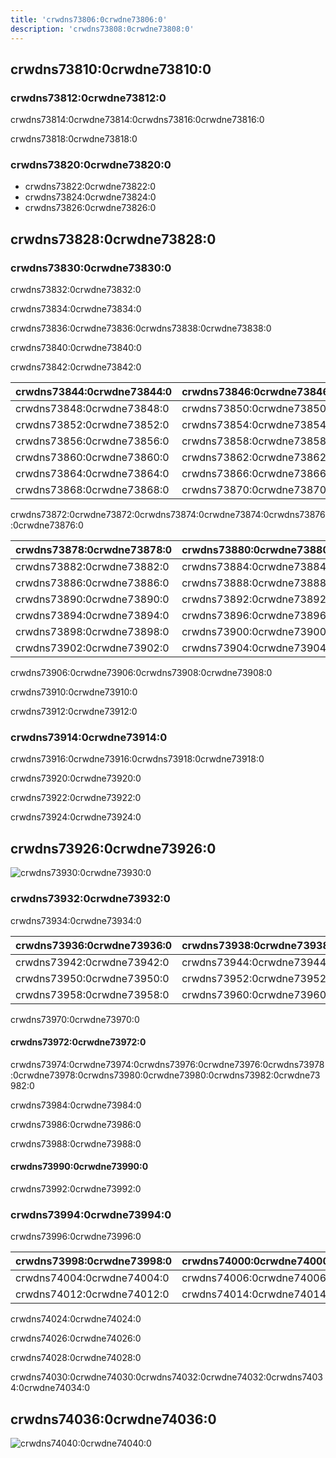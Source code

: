 ```yaml
---
title: 'crwdns73806:0crwdne73806:0'
description: 'crwdns73808:0crwdne73808:0'
---
```



## crwdns73810:0crwdne73810:0

### crwdns73812:0crwdne73812:0

crwdns73814:0crwdne73814:0crwdns73816:0crwdne73816:0

crwdns73818:0crwdne73818:0

### crwdns73820:0crwdne73820:0

- crwdns73822:0crwdne73822:0
- crwdns73824:0crwdne73824:0
- crwdns73826:0crwdne73826:0

## crwdns73828:0crwdne73828:0

### crwdns73830:0crwdne73830:0

crwdns73832:0crwdne73832:0

crwdns73834:0crwdne73834:0

crwdns73836:0crwdne73836:0crwdns73838:0crwdne73838:0

crwdns73840:0crwdne73840:0

crwdns73842:0crwdne73842:0

| crwdns73844:0crwdne73844:0 | crwdns73846:0crwdne73846:0 |
| -------------------------- | -------------------------- |
| crwdns73848:0crwdne73848:0 | crwdns73850:0crwdne73850:0 |
| crwdns73852:0crwdne73852:0 | crwdns73854:0crwdne73854:0 |
| crwdns73856:0crwdne73856:0 | crwdns73858:0crwdne73858:0 |
| crwdns73860:0crwdne73860:0 | crwdns73862:0crwdne73862:0 |
| crwdns73864:0crwdne73864:0 | crwdns73866:0crwdne73866:0 |
| crwdns73868:0crwdne73868:0 | crwdns73870:0crwdne73870:0 |

crwdns73872:0crwdne73872:0crwdns73874:0crwdne73874:0crwdns73876:0crwdne73876:0

| crwdns73878:0crwdne73878:0 | crwdns73880:0crwdne73880:0 |
| -------------------------- | -------------------------- |
| crwdns73882:0crwdne73882:0 | crwdns73884:0crwdne73884:0 |
| crwdns73886:0crwdne73886:0 | crwdns73888:0crwdne73888:0 |
| crwdns73890:0crwdne73890:0 | crwdns73892:0crwdne73892:0 |
| crwdns73894:0crwdne73894:0 | crwdns73896:0crwdne73896:0 |
| crwdns73898:0crwdne73898:0 | crwdns73900:0crwdne73900:0 |
| crwdns73902:0crwdne73902:0 | crwdns73904:0crwdne73904:0 |

crwdns73906:0crwdne73906:0crwdns73908:0crwdne73908:0

crwdns73910:0crwdne73910:0

crwdns73912:0crwdne73912:0

### crwdns73914:0crwdne73914:0

crwdns73916:0crwdne73916:0crwdns73918:0crwdne73918:0

crwdns73920:0crwdne73920:0

crwdns73922:0crwdne73922:0

crwdns73924:0crwdne73924:0

## crwdns73926:0crwdne73926:0

![crwdns73930:0crwdne73930:0](crwdns73928:0crwdne73928:0)

### crwdns73932:0crwdne73932:0

crwdns73934:0crwdne73934:0

| crwdns73936:0crwdne73936:0 | crwdns73938:0crwdne73938:0 | crwdns73940:0crwdne73940:0                                                                               |
| -------------------------- | -------------------------- | -------------------------------------------------------------------------------------------------------- |
| crwdns73942:0crwdne73942:0 | crwdns73944:0crwdne73944:0 | crwdns73946:0crwdne73946:0crwdns73948:0crwdne73948:0                                                     |
| crwdns73950:0crwdne73950:0 | crwdns73952:0crwdne73952:0 | crwdns73954:0crwdne73954:0crwdns73956:0crwdne73956:0                                                     |
| crwdns73958:0crwdne73958:0 | crwdns73960:0crwdne73960:0 | crwdns73962:0crwdne73962:0crwdns73964:0crwdne73964:0crwdns73966:0crwdne73966:0crwdns73968:0crwdne73968:0 |

crwdns73970:0crwdne73970:0

#### crwdns73972:0crwdne73972:0

crwdns73974:0crwdne73974:0crwdns73976:0crwdne73976:0crwdns73978:0crwdne73978:0crwdns73980:0crwdne73980:0crwdns73982:0crwdne73982:0

crwdns73984:0crwdne73984:0

crwdns73986:0crwdne73986:0

crwdns73988:0crwdne73988:0

#### crwdns73990:0crwdne73990:0

crwdns73992:0crwdne73992:0

### crwdns73994:0crwdne73994:0

crwdns73996:0crwdne73996:0

| crwdns73998:0crwdne73998:0 | crwdns74000:0crwdne74000:0 | crwdns74002:0crwdne74002:0                                                                               |
| -------------------------- | -------------------------- | -------------------------------------------------------------------------------------------------------- |
| crwdns74004:0crwdne74004:0 | crwdns74006:0crwdne74006:0 | crwdns74008:0crwdne74008:0crwdns74010:0crwdne74010:0                                                     |
| crwdns74012:0crwdne74012:0 | crwdns74014:0crwdne74014:0 | crwdns74016:0crwdne74016:0crwdns74018:0crwdne74018:0crwdns74020:0crwdne74020:0crwdns74022:0crwdne74022:0 |

crwdns74024:0crwdne74024:0

crwdns74026:0crwdne74026:0

crwdns74028:0crwdne74028:0

crwdns74030:0crwdne74030:0crwdns74032:0crwdne74032:0crwdns74034:0crwdne74034:0

## crwdns74036:0crwdne74036:0

![crwdns74040:0crwdne74040:0](crwdns74038:0crwdne74038:0)
